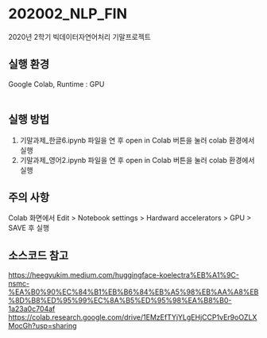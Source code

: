 # 202002_NLP_FIN
2020년 2학기 빅데이터자연어처리 기말프로젝트

## 실행 환경
Google Colab, Runtime : GPU<br>
<br>

## 실행 방법
1. 기말과제_한글6.ipynb 파일을 연 후 open in Colab 버튼을 눌러 colab 환경에서 실행
2. 기말과제_영어2.ipynb 파일을 연 후 open in Colab 버튼을 눌러 colab 환경에서 실행

## 주의 사항
Colab 화면에서 Edit > Notebook settings > Hardward accelerators > GPU > SAVE 후 실행
<br>

## 소스코드 참고
https://heegyukim.medium.com/huggingface-koelectra%EB%A1%9C-nsmc-%EA%B0%90%EC%84%B1%EB%B6%84%EB%A5%98%EB%AA%A8%EB%8D%B8%ED%95%99%EC%8A%B5%ED%95%98%EA%B8%B0-1a23a0c704af
https://colab.research.google.com/drive/1EMzEfTYjYLgEHjCCP1vEr9oOZLXMocGh?usp=sharing
